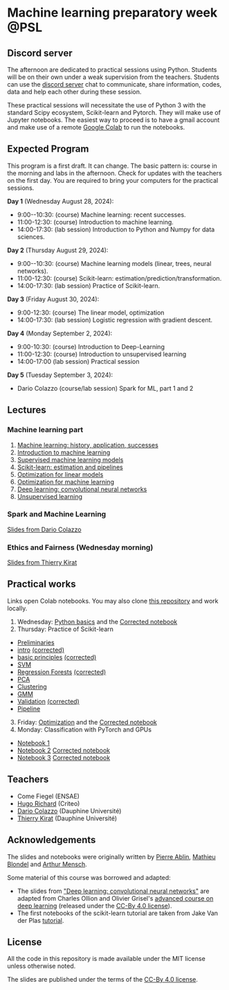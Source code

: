 # Machine learning preparatory week @PSL

## Discord server

The afternoon are dedicated to practical sessions using Python. Students will be on their own under a weak supervision from the teachers. Students can use the [discord server](https://discord.gg/ZcBReVVbdZ) chat to communicate, share information, codes, data and help each other during these session.

These practical sessions will necessitate the use of Python 3 with the standard Scipy ecosystem, Scikit-learn and Pytorch. They will make use of Jupyter notebooks. The easiest way to proceed is to have a gmail account and make use of a remote [Google Colab](https://colab.research.google.com/) to run the notebooks.

## Expected Program
This program is a first draft. It can change. The basic pattern is: course in the morning and labs in the afternoon. 
Check for updates with the teachers on the first day. You are required to bring your computers for the practical sessions.

**Day 1** (Wednesday August 28, 2024):
* 9:00--10:30: (course) Machine learning: recent successes.
* 11:00-12:30: (course) Introduction to machine learning.
* 14:00-17:30: (lab session) Introduction to Python and Numpy for data sciences.

**Day 2** (Thursday August 29, 2024):
* 9:00--10:30: (course) Machine learning models (linear, trees, neural networks).
* 11:00-12:30: (course) Scikit-learn: estimation/prediction/transformation.
* 14:00-17:30: (lab session) Practice of Scikit-learn.

**Day 3** (Friday August 30, 2024):
* 9:00-12:30: (course) The linear model, optimization
* 14:00-17:30: (lab session) Logistic regression with gradient descent.

**Day 4** (Monday September 2, 2024):
* 9:00-10:30: (course) Introduction to Deep-Learning
* 11:00-12:30: (course) Introduction to unsupervised learning
* 14:00-17:00 (lab session) Practical session

**Day 5** (Tuesday September 3, 2024):
* Dario Colazzo  (course/lab session) Spark for ML, part 1 and 2

## Lectures

### Machine learning part

  1. [Machine learning: history, application, successes](https://data-psl.github.io/lectures2024/slides/01_machine_learning_successes)
  2. [Introduction to machine learning](https://data-psl.github.io/lectures2024/slides/02_intro_to_machine_learning)
  3. [Supervised machine learning models](https://data-psl.github.io/lectures2024/slides/03_machine_learning_models/)
  4. [Scikit-learn: estimation and pipelines](https://data-psl.github.io/lectures2024/slides/04_scikit_learn/)
  5. [Optimization for linear models](https://data-psl.github.io/lectures2024/slides/05_optimization_linear_models/)
  6. [Optimization for machine learning](https://data-psl.github.io/lectures2024/slides/06_optimization_general/)
  7. [Deep learning: convolutional neural networks](https://data-psl.github.io/lectures2024/slides/07_deep_learning/)
  8. [Unsupervised learning](https://data-psl.github.io/lectures2024/slides/08_unsupervised_learning/)

### Spark and Machine Learning
[Slides from Dario Colazzo](https://data-psl.github.io/lectures2024/slides/psl-pw2021-colazzo.pdf)

### Ethics and Fairness (Wednesday morning)
[Slides from Thierry Kirat](https://data-psl.github.io/lectures2024/slides/psl-pw2023-kirat.pdf)



## Practical works

Links open Colab notebooks. You may also clone [this repository](https://github.com/data-psl/lectures2024) and work locally.

 1. Wednesday: [Python basics](https://colab.research.google.com/github/data-psl/lectures2024/blob/master/notebooks/01_python_basics.ipynb) and the [Corrected notebook](https://colab.research.google.com/github/data-psl/lectures2024/blob/master/notebooks/01_python_basics_corrected.ipynb)
 2. Thursday: Practice of Scikit-learn 

 - [Preliminaries](https://colab.research.google.com/github/data-psl/lectures2024/blob/main/notebooks/02_sklearn/01-Preliminaries.ipynb)
 - [intro](https://colab.research.google.com/github/data-psl/lectures2024/blob/main/notebooks/02_sklearn/02.1-Machine-Learning-Intro.ipynb) [(corrected)](https://colab.research.google.com/github/data-psl/lectures2024/blob/main/notebooks/02_sklearn/02.1-Machine-Learning-Intro_corrected.ipynb)
 - [basic principles](https://colab.research.google.com/github/data-psl/lectures2024/blob/main/notebooks/02_sklearn/02.2-Basic-Principles.ipynb)   [(corrected)](https://colab.research.google.com/github/data-psl/lectures2024/blob/main/notebooks/02_sklearn/02.2-Basic-Principles_corrected.ipynb)
 - [SVM](https://colab.research.google.com/github/data-psl/lectures2024/blob/main/notebooks/02_sklearn/03.1-Classification-SVMs.ipynb)  
 - [Regression Forests](https://colab.research.google.com/github/data-psl/lectures2024/blob/main/notebooks/02_sklearn/03.2-Regression-Forests.ipynb)  [(corrected)](https://colab.research.google.com/github/data-psl/lectures2024/blob/main/notebooks/02_sklearn/03.2-Regression-Forests_corrected.ipynb)
 - [PCA](https://colab.research.google.com/github/data-psl/lectures2024/blob/main/notebooks/02_sklearn/04.1-Dimensionality-PCA.ipynb)
 - [Clustering](https://colab.research.google.com/github/data-psl/lectures2024/blob/main/notebooks/02_sklearn/04.2-Clustering-KMeans.ipynb) 
 - [GMM](https://colab.research.google.com/github/data-psl/lectures2024/blob/main/notebooks/02_sklearn/04.3-Density-GMM.ipynb) 
 - [Validation](https://colab.research.google.com/github/data-psl/lectures2024/blob/main/notebooks/02_sklearn/05-Validation.ipynb)  [(corrected)](https://colab.research.google.com/github/data-psl/lectures2024/blob/main/notebooks/02_sklearn/05-Validation_corrected.ipynb)
 - [Pipeline](https://colab.research.google.com/github/data-psl/lectures2024/blob/main/notebooks/02_sklearn/06-Pipeline.ipynb) 

 3. Friday: [Optimization](https://colab.research.google.com/github/data-psl/lectures2024/blob/master/notebooks/03_optimization.ipynb) and the [Corrected notebook](https://colab.research.google.com/github/data-psl/lectures2024/blob/master/notebooks/03_optimization_corrected.ipynb)
 4. Monday: Classification with PyTorch and GPUs

 - [Notebook 1](https://colab.research.google.com/github/data-psl/lectures2024/blob/main/notebooks/04_pytorch/01_introduction_to_pytorch.ipynb)
 - [Notebook 2](https://colab.research.google.com/github/data-psl/lectures2024/blob/main/notebooks/04_pytorch/02_simple_neural_network.ipynb)  [Corrected notebook](https://colab.research.google.com/github/data-psl/lectures2024/blob/main/notebooks/04_pytorch/02_simple_neural_network_corrected.ipynb)
 - [Notebook 3](https://colab.research.google.com/github/data-psl/lectures2024/blob/main/notebooks/04_pytorch/03_convolutional_neural_network_mnist.ipynb) [Corrected notebook](https://colab.research.google.com/github/data-psl/lectures2024/blob/main/notebooks/04_pytorch/03_convolutional_neural_network_mnist_corrected.ipynb)

## Teachers

 * Come Fiegel (ENSAE)
 * [Hugo Richard](https://hugorichard.github.io/) (Criteo)
 * [Dario Colazzo](https://www.lamsade.dauphine.fr/~colazzo/) (Dauphine Université)
 * [Thierry Kirat](https://irisso.dauphine.fr/membres/detail-cv.html?tx_sngprofiles_displayprofiles%5Bprofile%5D=2548&tx_sngprofiles_displayprofiles%5Baction%5D=show&tx_sngprofiles_displayprofiles%5Bcontroller%5D=Profile&cHash=172591dfb873872cfb5df5536a3e51cc) (Dauphine Université)

## Acknowledgements

The slides and notebooks were originally written by [Pierre Ablin](https://pierreablin.com/), [Mathieu Blondel](https://mblondel.org/) and [Arthur Mensch](http://www.amensch.fr/).

Some material of this course was borrowed and adapted:
  * The slides from ["Deep learning: convolutional neural networks"](https://data-psl.github.io/lectures2024/slides/07_deep_learning/) are adapted from
  Charles Ollion and Olivier Grisel's [advanced course on deep learning](!https://github.com/m2dsupsdlclass/lectures-labs) (released under the
  [CC-By 4.0 license](https://creativecommons.org/licenses/by/4.0/legalcode)).
  * The first notebooks of the scikit-learn tutorial are taken from Jake Van der Plas [tutorial](https://github.com/jakevdp/sklearn_tutorial).

## License
All the code in this repository is made available under the MIT license unless otherwise noted.

The slides are published under the terms of the [CC-By 4.0 license](https://creativecommons.org/licenses/by/4.0/legalcode).
